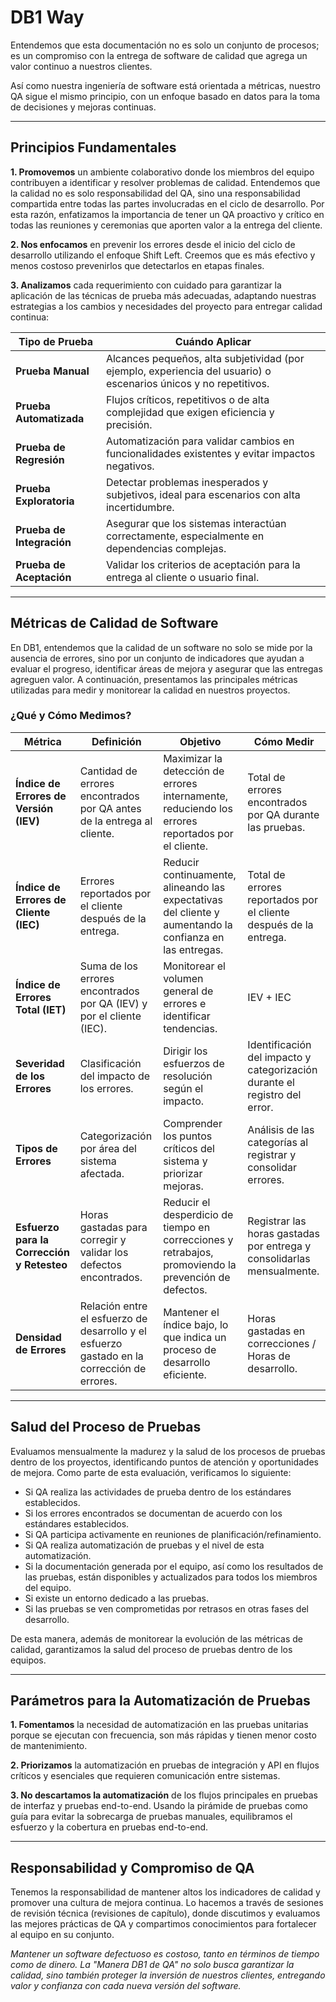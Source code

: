 # DB1 Way

Entendemos que esta documentación no es solo un conjunto de procesos; es un compromiso con la entrega de software de calidad que agrega un valor continuo a nuestros clientes.

Así como nuestra ingeniería de software está orientada a métricas, nuestro QA sigue el mismo principio, con un enfoque basado en datos para la toma de decisiones y mejoras continuas.

---

## Principios Fundamentales

**1. Promovemos** un ambiente colaborativo donde los miembros del equipo contribuyen a identificar y resolver problemas de calidad. Entendemos que la calidad no es solo responsabilidad del QA, sino una responsabilidad compartida entre todas las partes involucradas en el ciclo de desarrollo. Por esta razón, enfatizamos la importancia de tener un QA proactivo y crítico en todas las reuniones y ceremonias que aporten valor a la entrega del cliente.

**2. Nos enfocamos** en prevenir los errores desde el inicio del ciclo de desarrollo utilizando el enfoque Shift Left. Creemos que es más efectivo y menos costoso prevenirlos que detectarlos en etapas finales.

**3. Analizamos** cada requerimiento con cuidado para garantizar la aplicación de las técnicas de prueba más adecuadas, adaptando nuestras estrategias a los cambios y necesidades del proyecto para entregar calidad continua:

| Tipo de Prueba           | Cuándo Aplicar                                                                                   |
|--------------------------|--------------------------------------------------------------------------------------------------|
| **Prueba Manual**         | Alcances pequeños, alta subjetividad (por ejemplo, experiencia del usuario) o escenarios únicos y no repetitivos. |
| **Prueba Automatizada**   | Flujos críticos, repetitivos o de alta complejidad que exigen eficiencia y precisión.            |
| **Prueba de Regresión**   | Automatización para validar cambios en funcionalidades existentes y evitar impactos negativos.   |
| **Prueba Exploratoria**   | Detectar problemas inesperados y subjetivos, ideal para escenarios con alta incertidumbre.       |
| **Prueba de Integración** | Asegurar que los sistemas interactúan correctamente, especialmente en dependencias complejas.    |
| **Prueba de Aceptación**  | Validar los criterios de aceptación para la entrega al cliente o usuario final.                 |

---

## Métricas de Calidad de Software

En DB1, entendemos que la calidad de un software no solo se mide por la ausencia de errores, sino por un conjunto de indicadores que ayudan a evaluar el progreso, identificar áreas de mejora y asegurar que las entregas agreguen valor. A continuación, presentamos las principales métricas utilizadas para medir y monitorear la calidad en nuestros proyectos.

### ¿Qué y Cómo Medimos?

| Métrica                     | Definición                                                                                   | Objetivo                                                                                  | Cómo Medir                                        |
|-----------------------------|---------------------------------------------------------------------------------------------|------------------------------------------------------------------------------------------|--------------------------------------------------|
| **Índice de Errores de Versión (IEV)** | Cantidad de errores encontrados por QA antes de la entrega al cliente.                             | Maximizar la detección de errores internamente, reduciendo los errores reportados por el cliente. | Total de errores encontrados por QA durante las pruebas. |
| **Índice de Errores de Cliente (IEC)** | Errores reportados por el cliente después de la entrega.                                        | Reducir continuamente, alineando las expectativas del cliente y aumentando la confianza en las entregas. | Total de errores reportados por el cliente después de la entrega. |
| **Índice de Errores Total (IET)**     | Suma de los errores encontrados por QA (IEV) y por el cliente (IEC).                           | Monitorear el volumen general de errores e identificar tendencias.                         | IEV + IEC                                         |
| **Severidad de los Errores**           | Clasificación del impacto de los errores.                                                        | Dirigir los esfuerzos de resolución según el impacto.                                     | Identificación del impacto y categorización durante el registro del error. |
| **Tipos de Errores**                  | Categorización por área del sistema afectada.                                                     | Comprender los puntos críticos del sistema y priorizar mejoras.                          | Análisis de las categorías al registrar y consolidar errores.      |
| **Esfuerzo para la Corrección y Retesteo** | Horas gastadas para corregir y validar los defectos encontrados.                                | Reducir el desperdicio de tiempo en correcciones y retrabajos, promoviendo la prevención de defectos. | Registrar las horas gastadas por entrega y consolidarlas mensualmente. |
| **Densidad de Errores**               | Relación entre el esfuerzo de desarrollo y el esfuerzo gastado en la corrección de errores.      | Mantener el índice bajo, lo que indica un proceso de desarrollo eficiente.                | Horas gastadas en correcciones / Horas de desarrollo.               |

---

## Salud del Proceso de Pruebas

Evaluamos mensualmente la madurez y la salud de los procesos de pruebas dentro de los proyectos, identificando puntos de atención y oportunidades de mejora. Como parte de esta evaluación, verificamos lo siguiente:

- Si QA realiza las actividades de prueba dentro de los estándares establecidos.
- Si los errores encontrados se documentan de acuerdo con los estándares establecidos.
- Si QA participa activamente en reuniones de planificación/refinamiento.
- Si QA realiza automatización de pruebas y el nivel de esta automatización.
- Si la documentación generada por el equipo, así como los resultados de las pruebas, están disponibles y actualizados para todos los miembros del equipo.
- Si existe un entorno dedicado a las pruebas.
- Si las pruebas se ven comprometidas por retrasos en otras fases del desarrollo.

De esta manera, además de monitorear la evolución de las métricas de calidad, garantizamos la salud del proceso de pruebas dentro de los equipos.

---

## Parámetros para la Automatización de Pruebas

**1. Fomentamos** la necesidad de automatización en las pruebas unitarias porque se ejecutan con frecuencia, son más rápidas y tienen menor costo de mantenimiento.

**2. Priorizamos** la automatización en pruebas de integración y API en flujos críticos y esenciales que requieren comunicación entre sistemas.

**3. No descartamos la automatización** de los flujos principales en pruebas de interfaz y pruebas end-to-end. Usando la pirámide de pruebas como guía para evitar la sobrecarga de pruebas manuales, equilibramos el esfuerzo y la cobertura en pruebas end-to-end.

---

## Responsabilidad y Compromiso de QA

Tenemos la responsabilidad de mantener altos los indicadores de calidad y promover una cultura de mejora continua. Lo hacemos a través de sesiones de revisión técnica (revisiones de capítulo), donde discutimos y evaluamos las mejores prácticas de QA y compartimos conocimientos para fortalecer al equipo en su conjunto.

_Mantener un software defectuoso es costoso, tanto en términos de tiempo como de dinero. La "Manera DB1 de QA" no solo busca garantizar la calidad, sino también proteger la inversión de nuestros clientes, entregando valor y confianza con cada nueva versión del software._
